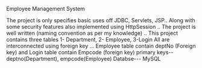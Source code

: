 Employee Management System



The project is only specifies basic uses off JDBC, Servlets, JSP..
Along with some security features also implemented using HttpSession .. 
The project is well written (naming convention as per my knowledge) .. 
This project contains three tables 1- Department, 2- Employee, 3-Login 
All are interconnected using foreign key ...
Employee table contain deptNo (Foreign key) and Login table contain Empcode (foreign key)
primary keys-- deptno(Department), empcode(Employee) 
Databse--- MySQL
